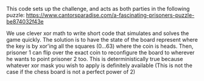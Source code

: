 This code sets up the challenge, and acts as both parties in the following puzzle: https://www.cantorsparadise.com/a-fascinating-prisoners-puzzle-be874032f43e

We use clever xor math to write short code that simulates and solves the game quickly.
The solution is to have the state of the board represent where the key is by xor'ing all the squares (0...63) where the coin is heads. 
Then, prisoner 1 can flip over the exact coin to reconfigure the board to wherever he wants to point prisoner 2 too. This is deterministically true because whatever xor mask you wish to apply is definitely available (This is not the case if the chess board is not a perfect power of 2)
